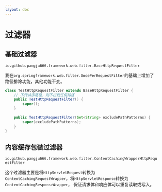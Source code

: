 ```yaml
---
layout: doc
---
```


# 过滤器

## 基础过滤器
`io.github.pangju666.framework.web.filter.BaseHttpRequestFilter`

我在`org.springframework.web.filter.OncePerRequestFilter`的基础上增加了路径排除功能，其他功能不变。

```java
class TestHttpRequestFilter extends BaseHttpRequestFilter {
    // 不传排序路径，则不拦截任何路径
    public TestHttpRequestFilter() {
		super();
	}
	
    public TestHttpRequestFilter(Set<String> excludePathPatterns) {
		super(excludePathPatterns);
	}
}
```

## 内容缓存包装过滤器
`io.github.pangju666.framework.web.filter.ContentCachingWrapperHttpRequestFilter`

这个过滤器主要是将`HttpServletRequest`转换为`ContentCachingRequestWrapper`，将`HttpServletResponse`转换为`ContentCachingResponseWrapper`，
保证请求体和响应体可以重复读取或写入。
